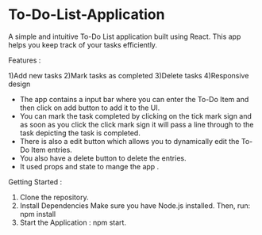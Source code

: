 # To-Do-List-Application

A simple and intuitive To-Do List application built using React. This app helps you keep track of your tasks efficiently.

Features :

1)Add new tasks
2)Mark tasks as completed
3)Delete tasks
4)Responsive design

* The app contains a input bar where you can enter the To-Do Item and then click on add button to add it to the UI.
* You can mark the task completed by clicking on the tick mark sign and as soon as you click the click mark sign it will pass a line through to the task depicting the task is completed.
* There is also a edit button which allows you to dynamically edit the To-Do Item entries.
* You also have a delete button to delete the entries.
* It used props and state to mange the app .


Getting Started :
1) Clone the repository.
2) Install Dependencies
Make sure you have Node.js installed. Then, run: npm install
3) Start the Application : npm start.
